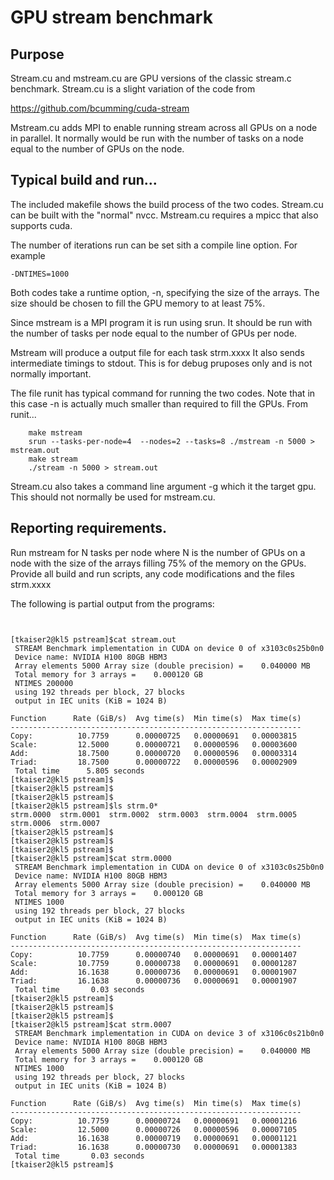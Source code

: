 # GPU stream benchmark




## Purpose

Stream.cu and mstream.cu are GPU versions of the classic stream.c benchmark.
Stream.cu is a slight variation of the code from 

  https://github.com/bcumming/cuda-stream

Mstream.cu adds MPI to enable running stream across all GPUs on a node in 
parallel.  It normally would be run with the number of tasks on a node equal
to the number of GPUs on the node.



## Typical build and run...

The included makefile shows the build process of the two codes.  Stream.cu
can be built with the "normal" nvcc.  Mstream.cu requires a mpicc that also
supports cuda.  

The number of iterations run can be set sith a compile line option.  For example

```
-DNTIMES=1000

```

Both codes take a runtime option, -n,  specifying the size of the arrays.  The size
should be chosen to fill the GPU memory to at least 75%.

Since mstream is a MPI program it is run using srun.  It should be run with the number
of tasks per node equal to the number of GPUs per node.

Mstream will produce a output file for each task strm.xxxx It also sends intermediate 
timings to stdout.  This is for debug pruposes only and is not normally important.

The file runit has typical command for running the two codes.  Note that in this case
-n is actually much smaller than required to fill the GPUs.  From runit...

```
	make mstream
	srun --tasks-per-node=4  --nodes=2 --tasks=8 ./mstream -n 5000 > mstream.out
	make stream
	./stream -n 5000 > stream.out
```

Stream.cu also takes a command line argument -g which it the target gpu.  This should not
normally be used for mstream.cu.

## Reporting requirements.  

Run mstream for N tasks per node where N is the number of GPUs on a node with the size
of the arrays filling 75% of the memory on the GPUs.  Provide all build and run scripts,
any code modifications and the files strm.xxxx 


The following is partial output from the programs:

```


[tkaiser2@kl5 pstream]$cat stream.out
 STREAM Benchmark implementation in CUDA on device 0 of x3103c0s25b0n0
 Device name: NVIDIA H100 80GB HBM3
 Array elements 5000 Array size (double precision) =    0.040000 MB
 Total memory for 3 arrays =    0.000120 GB
 NTIMES 200000
 using 192 threads per block, 27 blocks
 output in IEC units (KiB = 1024 B)

Function      Rate (GiB/s)  Avg time(s)  Min time(s)  Max time(s)
-----------------------------------------------------------------
Copy:          10.7759      0.00000725   0.00000691   0.00003815
Scale:         12.5000      0.00000721   0.00000596   0.00003600
Add:           18.7500      0.00000720   0.00000596   0.00003314
Triad:         18.7500      0.00000722   0.00000596   0.00002909
 Total time      5.805 seconds
[tkaiser2@kl5 pstream]$
[tkaiser2@kl5 pstream]$
[tkaiser2@kl5 pstream]$
[tkaiser2@kl5 pstream]$ls strm.0*
strm.0000  strm.0001  strm.0002  strm.0003  strm.0004  strm.0005  strm.0006  strm.0007
[tkaiser2@kl5 pstream]$
[tkaiser2@kl5 pstream]$
[tkaiser2@kl5 pstream]$
[tkaiser2@kl5 pstream]$cat strm.0000
 STREAM Benchmark implementation in CUDA on device 0 of x3103c0s25b0n0
 Device name: NVIDIA H100 80GB HBM3
 Array elements 5000 Array size (double precision) =    0.040000 MB
 Total memory for 3 arrays =    0.000120 GB
 NTIMES 1000
 using 192 threads per block, 27 blocks
 output in IEC units (KiB = 1024 B)

Function      Rate (GiB/s)  Avg time(s)  Min time(s)  Max time(s)
-----------------------------------------------------------------
Copy:          10.7759      0.00000740   0.00000691   0.00001407
Scale:         10.7759      0.00000738   0.00000691   0.00001287
Add:           16.1638      0.00000736   0.00000691   0.00001907
Triad:         16.1638      0.00000736   0.00000691   0.00001907
 Total time       0.03 seconds
[tkaiser2@kl5 pstream]$
[tkaiser2@kl5 pstream]$
[tkaiser2@kl5 pstream]$
[tkaiser2@kl5 pstream]$cat strm.0007
 STREAM Benchmark implementation in CUDA on device 3 of x3106c0s21b0n0
 Device name: NVIDIA H100 80GB HBM3
 Array elements 5000 Array size (double precision) =    0.040000 MB
 Total memory for 3 arrays =    0.000120 GB
 NTIMES 1000
 using 192 threads per block, 27 blocks
 output in IEC units (KiB = 1024 B)

Function      Rate (GiB/s)  Avg time(s)  Min time(s)  Max time(s)
-----------------------------------------------------------------
Copy:          10.7759      0.00000724   0.00000691   0.00001216
Scale:         12.5000      0.00000726   0.00000596   0.00007105
Add:           16.1638      0.00000719   0.00000691   0.00001121
Triad:         16.1638      0.00000730   0.00000691   0.00001383
 Total time       0.03 seconds
[tkaiser2@kl5 pstream]$


```



